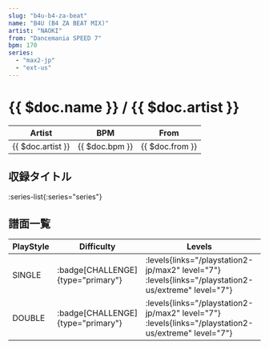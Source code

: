 ```yaml
---
slug: "b4u-b4-za-beat"
name: "B4U (B4 ZA BEAT MIX)"
artist: "NAOKI"
from: "Dancemania SPEED 7"
bpm: 170
series:
  - "max2-jp"
  - "ext-us"
---
```


# {{ $doc.name }} / {{ $doc.artist }}

|Artist|BPM|From|
|------|---|----|
|{{ $doc.artist }}|{{ $doc.bpm }}|{{ $doc.from }}|

## 収録タイトル

:series-list{:series="series"}

## 譜面一覧

|PlayStyle|Difficulty|Levels|Notes|Movie|
|---------|----------|------|-----|-----|
|SINGLE| :badge[CHALLENGE]{type="primary"}|<div class="field is-grouped is-grouped-multiline"> :levels{links="/playstation2-jp/max2" level="7"}  :levels{links="/playstation2-us/extreme" level="7"}</div>|243/8||
|DOUBLE| :badge[CHALLENGE]{type="primary"}|<div class="field is-grouped is-grouped-multiline"> :levels{links="/playstation2-jp/max2" level="7"}  :levels{links="/playstation2-us/extreme" level="7"}</div>|226/8||
